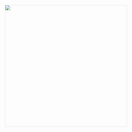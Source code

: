 <p align="center">
    <img
        src="https://github-readme-stats.vercel.app/api?username=mrtnvgr&count_private=true&hide_title=true&bg_color=000000&text_color=dadada&show_icons=true&icon_color=dadada&ring_color=dadada&include_all_commits=true&hide=stars,contribs&border_radius=0&hide_rank=true&card_width=400px&custom_title=."
        width="400px"
    />
</p>

<!-- hide contribs, until #2282 will be resolved -->

<!--

<p align="center">
    <img src="https://github-readme-stats.vercel.app/api/top-langs?username=mrtnvgr&layout=compact&bg_color=000000&text_color=dadada&border_radius=0&title_color=dadada" width="400px" />
</p>

-->

